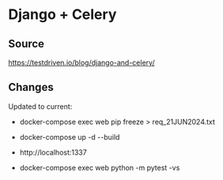 # Django + Celery


## Source

https://testdriven.io/blog/django-and-celery/

## Changes

Updated to current:

- docker-compose exec web pip freeze > req_21JUN2024.txt

- docker-compose up -d --build
- http://localhost:1337
- docker-compose exec web python -m pytest -vs
